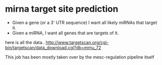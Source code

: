 # mirna target site prediction

- Given a gene (or a 3' UTR sequence) I want all likely miRNAs that target it.
- Given a miRNA, I want all genes that are targets of it.

here is all the data..
http://www.targetscan.org/cgi-bin/targetscan/data_download.cgi?db=mmu_72

This job has been mostly taken over by the mesc-regulation pipeline itself
